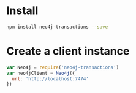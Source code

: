 # Install

```bash
npm install neo4j-transactions --save
```

# Create a client instance
```javascript
var Neo4j = require('neo4j-transactions')
var neo4jClient = Neo4j({
  url: 'http://localhost:7474'
})
```